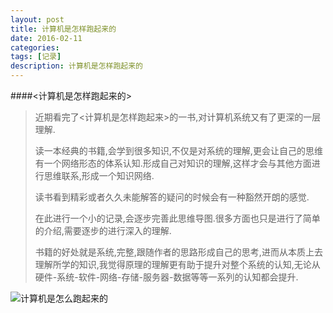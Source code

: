```yaml
---
layout: post
title: 计算机是怎样跑起来的
date: 2016-02-11
categories: 
tags: [记录]
description: 计算机是怎样跑起来的
---
```

####<计算机是怎样跑起来的>
> 近期看完了<计算机是怎样跑起来>的一书,对计算机系统又有了更深的一层理解.
> 
> 读一本经典的书籍,会学到很多知识,不仅是对系统的理解,更会让自己的思维有一个网络形态的体系认知.形成自己对知识的理解,这样才会与其他方面进行思维联系,形成一个知识网络.
> 
> 读书看到精彩或者久久未能解答的疑问的时候会有一种豁然开朗的感觉.
> 
> 在此进行一个小的记录,会逐步完善此思维导图.很多方面也只是进行了简单的介绍,需要逐步的进行深入的理解.
> 
> 书籍的好处就是系统,完整,跟随作者的思路形成自己的思考,进而从本质上去理解所学的知识,我觉得原理的理解更有助于提升对整个系统的认知,无论从硬件-系统-软件-网络-存储-服务器-数据等等一系列的认知都会提升.


![计算机是怎么跑起来的](http://img.blog.csdn.net/20170211125338579?watermark/2/text/aHR0cDovL2Jsb2cuY3Nkbi5uZXQvZGF0YV9obGs=/font/5a6L5L2T/fontsize/400/fill/I0JBQkFCMA==/dissolve/70/gravity/SouthEast)